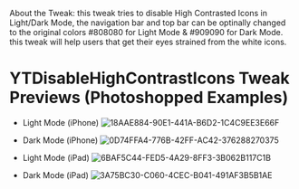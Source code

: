 About the Tweak: this tweak tries to disable High Contrasted Icons in Light/Dark Mode, the navigation bar and top bar can be optinally changed to the original colors #808080 for Light Mode & #909090 for Dark Mode. this tweak will help users that get their eyes strained from the white icons.



# YTDisableHighContrastIcons Tweak Previews (Photoshopped Examples)

- Light Mode (iPhone)
![18AAE884-90E1-441A-B6D2-1C4C9EE3E66F](https://user-images.githubusercontent.com/78001398/169715628-f8fbbc8e-834e-4160-840f-398f60d144a4.jpeg)

- Dark Mode (iPhone)
![0D74FFA4-776B-42FF-AC42-376288270375](https://user-images.githubusercontent.com/78001398/169715688-5d56d7d6-3116-45ac-bb0f-b650d2bc6104.jpeg)

- Light Mode (iPad)
![6BAF5C44-FED5-4A29-8FF3-3B062B117C1B](https://user-images.githubusercontent.com/78001398/169717456-f2a8e5b9-740c-4e60-96d7-50d4946abd0e.png)


- Dark Mode (iPad)
![3A75BC30-C060-4CEC-B041-491AF3B5B1AE](https://user-images.githubusercontent.com/78001398/169716781-cf2b4838-8a61-4c11-88fd-1746b4b46a86.png)
